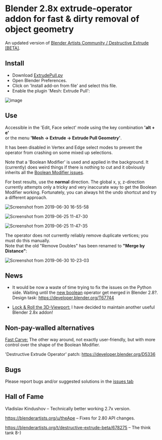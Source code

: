 # Blender 2.8x extrude-operator addon for fast & dirty removal of object geometry

An updated version of [Blender Artists Community / Destructive Extrude \[BETA\]](https://blenderartists.org/t/destructive-extrude-beta/678275/278).

## Install

* Download [ExtrudePull.py](https://raw.githubusercontent.com/capnm/B8ExtrudePull/master/ExtrudePull.py)
* Open Blender Preferences.
* Click on 'Install add-on from file' and select this file.
* Enable the plugin 'Mesh: Extrude Pull':

![image](https://user-images.githubusercontent.com/4047289/60091072-0fca5780-9744-11e9-967f-76c949d8f753.png)

## Use

Accessible in the 'Edit, Face select' mode using the key combination **'alt + e'**  
or the menu **'Mesh → Extrude → Extrude Pull Geometry'**.

It has been disabled in Vertex and Edge select modes to prevent the operator from crashing on some mixed up selections.

Note that a 'Boolean Modifier' is used and applied in the background. It (currently) does weird things if there is nothing to cut and it obviously inherits all the [Boolean Modifier issues](https://developer.blender.org/T47030).

For best results, use the **normal** direction. The global x, y, z-direction currently attempts only a tricky and very inaccurate way to get the Boolean Modifier working. Fortunately, you can always hit the undo shortcut and try a different approach.  

![Screenshot from 2019-06-30 16-55-58](https://user-images.githubusercontent.com/4047289/60398425-113abc00-9b58-11e9-8276-dea44e8c2d21.png)  

![Screenshot from 2019-06-25 11-47-30](https://user-images.githubusercontent.com/4047289/60088611-3f2a9580-973f-11e9-8b1d-5fdb163c8170.png)  

![Screenshot from 2019-06-25 11-47-35](https://user-images.githubusercontent.com/4047289/60088624-45b90d00-973f-11e9-8555-2ded79cc74dd.png)  

The operator does not currently reliably remove duplicate vertices; you must do this manually.  
Note that the old "Remove Doubles" has been renamed to **"Merge by Distance"**:

![Screenshot from 2019-06-30 10-23-03](https://user-images.githubusercontent.com/4047289/60394273-02d1ad80-9b22-11e9-9358-06060fa418ba.png)


##  News

+ It would be now a waste of time trying to fix the issues on the Python side. Waiting until
the [new boolean](https://developer.blender.org/diffusion/B/history/newboolean/) operator get
merged in Blender 2.8?. Design task: https://developer.blender.org/T67744

+ [Lock & Roll the 3D-Viewport:](https://capnm.github.io/b8RollViewport/)  I have decided to maintain another useful Blender 2.8x addon!


## Non-pay-walled alternatives

[Fast Carve:](https://github.com/jayanam/fast-carve/tree/fast-carve-2-8) The other way around, not
exactly user-friendly, but with more control over the shape of the Boolean Modifier.

'Destructive Extrude Operator' patch: https://developer.blender.org/D5336

## Bugs

Please report bugs and/or suggested solutions in the [issues tab](https://github.com/capnm/B8ExtrudePull/issues)

## Hall of Fame

Vladislav Kindushov – Technically better working 2.7x version.

https://blenderartists.org/u/theApe – Fixes for 2.80 API changes.

https://blenderartists.org/t/destructive-extrude-beta/678275 – The think tank 8-)

